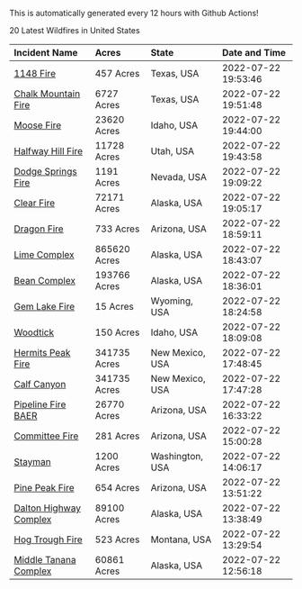 This is automatically generated every 12 hours with Github Actions!

20 Latest Wildfires in United States

 | Incident Name | Acres | State | Date and Time |
|:---|:---|:---|:---|
| [1148 Fire](https://inciweb.nwcg.gov/incident/8251/) | 457 Acres | Texas, USA | 2022-07-22 19:53:46 |
| [Chalk Mountain Fire](https://inciweb.nwcg.gov/incident/8255/) | 6727 Acres | Texas, USA | 2022-07-22 19:51:48 |
| [Moose Fire](https://inciweb.nwcg.gov/incident/8249/) | 23620 Acres | Idaho, USA | 2022-07-22 19:44:00 |
| [Halfway Hill Fire](https://inciweb.nwcg.gov/incident/8215/) | 11728 Acres | Utah, USA | 2022-07-22 19:43:58 |
| [Dodge Springs Fire](https://inciweb.nwcg.gov/incident/8268/) | 1191 Acres | Nevada, USA | 2022-07-22 19:09:22 |
| [Clear Fire](https://inciweb.nwcg.gov/incident/8178/) | 72171 Acres | Alaska, USA | 2022-07-22 19:05:17 |
| [Dragon Fire ](https://inciweb.nwcg.gov/incident/8266/) | 733 Acres | Arizona, USA | 2022-07-22 18:59:11 |
| [Lime Complex](https://inciweb.nwcg.gov/incident/8173/) | 865620 Acres | Alaska, USA | 2022-07-22 18:43:07 |
| [Bean Complex](https://inciweb.nwcg.gov/incident/8183/) | 193766 Acres | Alaska, USA | 2022-07-22 18:36:01 |
| [Gem Lake Fire](https://inciweb.nwcg.gov/incident/8269/) | 15 Acres | Wyoming, USA | 2022-07-22 18:24:58 |
| [Woodtick](https://inciweb.nwcg.gov/incident/8253/) | 150 Acres | Idaho, USA | 2022-07-22 18:09:08 |
| [Hermits Peak Fire](https://inciweb.nwcg.gov/incident/8049/) | 341735 Acres | New Mexico, USA | 2022-07-22 17:48:45 |
| [Calf Canyon](https://inciweb.nwcg.gov/incident/8069/) | 341735 Acres | New Mexico, USA | 2022-07-22 17:47:28 |
| [Pipeline Fire BAER](https://inciweb.nwcg.gov/incident/8168/) | 26770 Acres | Arizona, USA | 2022-07-22 16:33:22 |
| [Committee Fire](https://inciweb.nwcg.gov/incident/8241/) | 281 Acres | Arizona, USA | 2022-07-22 15:00:28 |
| [Stayman](https://inciweb.nwcg.gov/incident/8260/) | 1200 Acres | Washington, USA | 2022-07-22 14:06:17 |
| [Pine Peak Fire](https://inciweb.nwcg.gov/incident/8257/) | 654 Acres | Arizona, USA | 2022-07-22 13:51:22 |
| [Dalton Highway Complex](https://inciweb.nwcg.gov/incident/8240/) | 89100 Acres | Alaska, USA | 2022-07-22 13:38:49 |
| [Hog Trough Fire](https://inciweb.nwcg.gov/incident/8258/) | 523 Acres | Montana, USA | 2022-07-22 13:29:54 |
| [Middle Tanana Complex](https://inciweb.nwcg.gov/incident/8201/) | 60861 Acres | Alaska, USA | 2022-07-22 12:56:18 |
